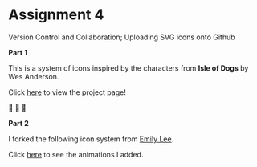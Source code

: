 # Assignment 4

Version Control and Collaboration; Uploading SVG icons onto Github

**Part 1**

This is a system of icons inspired by the characters from **Isle of Dogs** by Wes Anderson. 

Click [here](http://i6.cims.nyu.edu/~qfl201/drawing/assignment%202/index.html) to view the project page!

:dog: :boy: :dog:

**Part 2**

I forked the following icon system from [Emily Lee](https://github.com/eyl291/assignment4). 

Click [here]() to see the animations I added.
